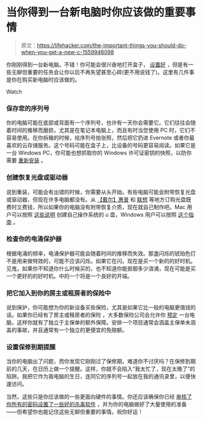 # 当你得到一台新电脑时你应该做的重要事情

> 原文：<https://lifehacker.com/the-important-things-you-should-do-when-you-get-a-new-c-1559946098>

你刚刚得到一台新电脑。不错！你可能会很兴奋地打开盒子， [设置好](http://lifehacker.com/how-to-set-up-and-get-to-know-your-new-pc-mac-android-5870892) ，但是有一些无聊但重要的任务会让你以后不再失望甚至心碎(更不用说钱了)。这里有几件事是你在购买新电脑时应该做的。

Watch

### 保存您的序列号

你的电脑可能在底部或背面有一个序列号，也许有一天你会需要它。它们往往会随着时间的推移而磨损，尤其是在笔记本电脑上，而且有时当您使用 PC 时，它们不容易使用。在你拆箱的时候，给序列号拍张照，然后把它扔进 Evernote 或者你最喜欢的云存储服务。这个号码可能在盒子上，比设备的号码更容易阅读。如果它是一台 Windows PC，你可能也想抓取你的 Windows 许可证密钥的快照，以防你需要 [重新安装](http://lifehacker.com/can-i-reinstall-windows-on-my-computer-without-the-bloa-1512345361) 。

### 创建恢复光盘或驱动器

说到重装，可能会有出错的时候，你需要从头开始。有些电脑可能会附带恢复光盘或驱动器，但现在许多电脑都没有。从 [【戴尔】](https://www.dell.com/support/diagnostics/us/en/19/nondiagnostichome)[惠普](https://www.dell.com/support/diagnostics/us/en/19/nondiagnostichome) 和 [联想](http://support.lenovo.com/en_US/detail.page?LegacyDocID=MIGR-4M7HWZ) 等地方订购光盘既费时又费钱，所以如果你的电脑没有附带恢复介质，现在就自己制作吧。Mac 用户可以按照 [这些说明](https://lifehacker.com/how-to-burn-os-x-mountain-lion-to-a-dvd-or-usb-flash-dr-5928780) 创建自己操作系统的 u 盘，Windows 用户可以按照 [这个指南](http://lifehacker.com/how-to-create-a-recovery-flash-drive-for-windows-8-and-5991431) 。

### 检查你的电涌保护器

根据电涌的频率，电涌保护器可能会随着时间的推移而失效。那盏闪烁的琥珀色灯不是用来做特效的，可能不应该闪烁。如果它在闪，现在是买一个新的的好时机。见鬼，如果你不知道你什么时候买的，也不知道你能抵御多少浪涌，现在可能是买一个更好的的好时机。中的一个将是一个良好的开端。

### 把它加入到你的房主或租房者的保险中

说到保护，你可能想为你的新设备买些保险，尤其是如果它比一般的电脑更值钱的话。如果你已经有了房主或租房者的保险 ，大多数保险公司会允许你 [预定](http://www.investopedia.com/terms/s/scheduled-personal-property.asp) 一台电脑，这样你就有了独立于主保单的额外保障。安排一个项目通常会涵盖主保单未涵盖的事故，并且通常有一个独立的更便宜的免赔额。

### 设置保修到期提醒

当你的电脑出了问题，而你发现它刚刚过了保修期，难道你不讨厌吗？在保修到期前的几天，在日历上做一个提醒。这样，你就不会陷入“我太忙了，现在太晚了”的陷阱。我把它作为我电脑的生日，连同它的序列号一起放在我的通讯录里，以便快速访问。

当然，这些只是你应该做的一些更面向硬件的事情。你还应该确保你已经 [审核了你所有的密码](http://lifehacker.com/how-to-audit-and-update-your-passwords-after-a-service-5712907)[设置了一些好的杀毒软件](http://lifehacker.com/the-best-antivirus-app-for-windows-5865356) ，并为你的电脑做好了大量使用的准备——但希望你也能记住这些无聊但重要的事情。祝你好运！